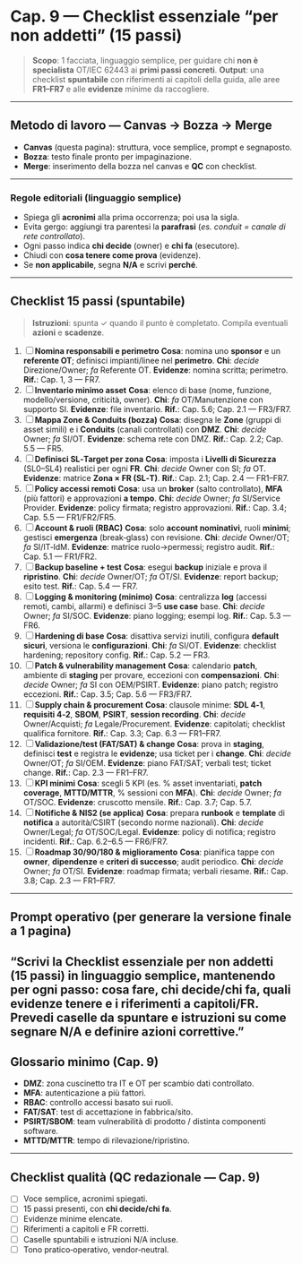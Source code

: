 # Cap. 9 — Checklist essenziale “per non addetti” (15 passi)
> **Scopo**: 1 facciata, linguaggio semplice, per guidare chi **non è specialista** OT/IEC 62443 ai **primi passi concreti**.
> **Output**: una checklist **spuntabile** con riferimenti ai capitoli della guida, alle aree **FR1–FR7** e alle **evidenze** minime da raccogliere.
--- 
## Metodo di lavoro — **Canvas → Bozza → Merge**
* **Canvas** (questa pagina): struttura, voce semplice, prompt e segnaposto.
* **Bozza**: testo finale pronto per impaginazione.
* **Merge**: inserimento della bozza nel canvas e **QC** con checklist.
--- 
### Regole editoriali (linguaggio semplice)
* Spiega gli **acronimi** alla prima occorrenza; poi usa la sigla.
* Evita gergo: aggiungi tra parentesi la **parafrasi** (*es. conduit = canale di rete controllato*).
* Ogni passo indica **chi decide** (owner) e **chi fa** (esecutore).
* Chiudi con **cosa tenere come prova** (evidenze).
* Se **non applicabile**, segna **N/A** e scrivi **perché**.
--- 
## Checklist 15 passi (spuntabile)
> **Istruzioni**: spunta ✓ quando il punto è completato. Compila eventuali **azioni** e **scadenze**.
1. ☐ **Nomina responsabili e perimetro**
**Cosa**: nomina uno **sponsor** e un **referente OT**; definisci impianti/linee nel **perimetro**.
**Chi**: *decide* Direzione/Owner; *fa* Referente OT.
**Evidenze**: nomina scritta; perimetro.
**Rif.**: Cap. 1, 3 — FR7.
2. ☐ **Inventario minimo asset**
**Cosa**: elenco di base (nome, funzione, modello/versione, criticità, owner).
**Chi**: *fa* OT/Manutenzione con supporto SI.
**Evidenze**: file inventario.
**Rif.**: Cap. 5.6; Cap. 2.1 — FR3/FR7.
3. ☐ **Mappa Zone & Conduits (bozza)**
**Cosa**: disegna le **Zone** (gruppi di asset simili) e i **Conduits** (canali controllati) con **DMZ**.
**Chi**: *decide* Owner; *fa* SI/OT.
**Evidenze**: schema rete con DMZ.
**Rif.**: Cap. 2.2; Cap. 5.5 — FR5.
4. ☐ **Definisci SL‑Target per zona**
**Cosa**: imposta i **Livelli di Sicurezza** (SL0–SL4) realistici per ogni **FR**.
**Chi**: *decide* Owner con SI; *fa* OT.
**Evidenze**: matrice **Zona × FR (SL‑T)**.
**Rif.**: Cap. 2.1; Cap. 2.4 — FR1–FR7.
5. ☐ **Policy accessi remoti**
**Cosa**: usa un **broker** (salto controllato), **MFA** (più fattori) e approvazioni **a tempo**.
**Chi**: *decide* Owner; *fa* SI/Service Provider.
**Evidenze**: policy firmata; registro approvazioni.
**Rif.**: Cap. 3.4; Cap. 5.5 — FR1/FR2/FR5.
6. ☐ **Account & ruoli (RBAC)**
**Cosa**: solo **account nominativi**, ruoli **minimi**; gestisci **emergenza** (break‑glass) con revisione.
**Chi**: *decide* Owner/OT; *fa* SI/IT‑IdM.
**Evidenze**: matrice ruolo→permessi; registro audit.
**Rif.**: Cap. 5.1 — FR1/FR2.
7. ☐ **Backup baseline + test**
**Cosa**: esegui **backup** iniziale e prova il **ripristino**.
**Chi**: *decide* Owner/OT; *fa* OT/SI.
**Evidenze**: report backup; esito test.
**Rif.**: Cap. 5.4 — FR7.
8. ☐ **Logging & monitoring (minimo)**
**Cosa**: centralizza **log** (accessi remoti, cambi, allarmi) e definisci 3–5 **use case** base.
**Chi**: *decide* Owner; *fa* SI/SOC.
**Evidenze**: piano logging; esempi log.
**Rif.**: Cap. 5.3 — FR6.
9. ☐ **Hardening di base**
**Cosa**: disattiva servizi inutili, configura **default sicuri**, versiona le **configurazioni**.
**Chi**: *fa* SI/OT.
**Evidenze**: checklist hardening; repository config.
**Rif.**: Cap. 5.2 — FR3.
10. ☐ **Patch & vulnerability management**
    **Cosa**: calendario **patch**, ambiente di **staging** per provare, eccezioni con **compensazioni**.
    **Chi**: *decide* Owner; *fa* SI con OEM/PSIRT.
    **Evidenze**: piano patch; registro eccezioni.
    **Rif.**: Cap. 3.5; Cap. 5.6 — FR3/FR7.
11. ☐ **Supply chain & procurement**
    **Cosa**: clausole minime: **SDL 4‑1**, **requisiti 4‑2**, **SBOM**, **PSIRT**, **session recording**.
    **Chi**: *decide* Owner/Acquisti; *fa* Legale/Procurement.
    **Evidenze**: capitolati; checklist qualifica fornitore.
    **Rif.**: Cap. 3.3; Cap. 6.3 — FR1–FR7.
12. ☐ **Validazione/test (FAT/SAT) & change**
    **Cosa**: prova in **staging**, definisci **test** e registra le **evidenze**; usa ticket per i **change**.
    **Chi**: *decide* Owner/OT; *fa* SI/OEM.
    **Evidenze**: piano FAT/SAT; verbali test; ticket change.
    **Rif.**: Cap. 2.3 — FR1–FR7.
13. ☐ **KPI minimi**
    **Cosa**: scegli 5 KPI (es. % asset inventariati, **patch coverage**, **MTTD/MTTR**, % sessioni con **MFA**).
    **Chi**: *decide* Owner; *fa* OT/SOC.
    **Evidenze**: cruscotto mensile.
    **Rif.**: Cap. 3.7; Cap. 5.7.
14. ☐ **Notifiche & NIS2 (se applica)**
    **Cosa**: prepara **runbook** e **template** di **notifica** a autorità/CSIRT (secondo norme nazionali).
    **Chi**: *decide* Owner/Legal; *fa* OT/SOC/Legal.
    **Evidenze**: policy di notifica; registro incidenti.
    **Rif.**: Cap. 6.2–6.5 — FR6/FR7.
15. ☐ **Roadmap 30/90/180 & miglioramento**
    **Cosa**: pianifica tappe con **owner**, **dipendenze** e **criteri di successo**; audit periodico.
    **Chi**: *decide* Owner; *fa* OT/SI.
    **Evidenze**: roadmap firmata; verbali riesame.
    **Rif.**: Cap. 3.8; Cap. 2.3 — FR1–FR7.
--- 
## Prompt operativo (per generare la versione finale a 1 pagina)
“Scrivi la **Checklist essenziale per non addetti** (15 passi) in linguaggio semplice, mantenendo per ogni passo: cosa fare, chi decide/chi fa, quali **evidenze** tenere e i **riferimenti** a capitoli/FR. Prevedi caselle da spuntare e istruzioni su come segnare **N/A** e definire azioni correttive.”
--- 
## Glossario minimo (Cap. 9)
* **DMZ**: zona cuscinetto tra IT e OT per scambio dati controllato.
* **MFA**: autenticazione a più fattori.
* **RBAC**: controllo accessi basato sui ruoli.
* **FAT/SAT**: test di accettazione in fabbrica/sito.
* **PSIRT/SBOM**: team vulnerabilità di prodotto / distinta componenti software.
* **MTTD/MTTR**: tempo di rilevazione/ripristino.
--- 
## Checklist qualità (QC redazionale — Cap. 9)
* [ ] Voce semplice, acronimi spiegati.
* [ ] 15 passi presenti, con **chi decide/chi fa**.
* [ ] Evidenze minime elencate.
* [ ] Riferimenti a capitoli e FR corretti.
* [ ] Caselle spuntabili e istruzioni N/A incluse.
* [ ] Tono pratico‑operativo, vendor‑neutral.